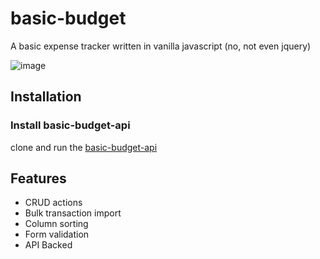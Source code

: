 # basic-budget
A basic expense tracker written in vanilla javascript (no, not even jquery)

![image](https://user-images.githubusercontent.com/7840285/59907329-149bae00-93c8-11e9-9ebb-ccfeb9dc5f64.png)

## Installation
### Install basic-budget-api
clone and run the [basic-budget-api](https://github.com/ebylund/basic-budget-api)

## Features
  - CRUD actions
  - Bulk transaction import
  - Column sorting
  - Form validation
  - API Backed
  
